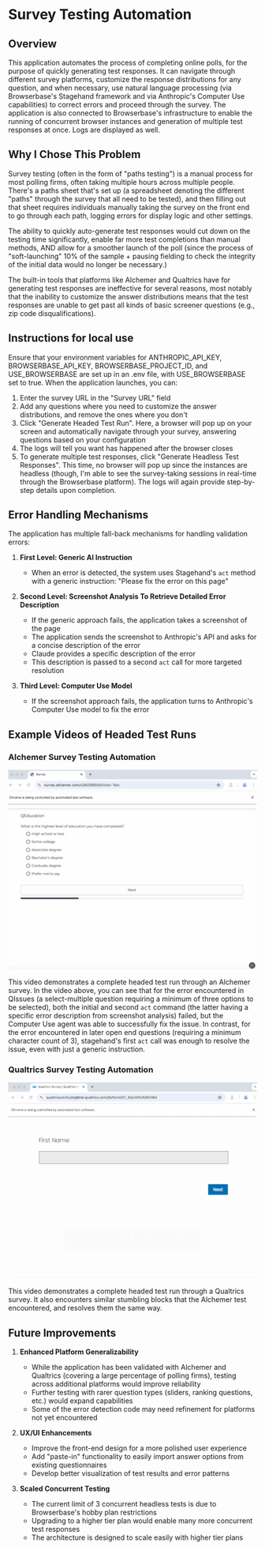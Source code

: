 # Survey Testing Automation

## Overview

This application automates the process of completing online polls, for the purpose of quickly generating test responses. It can navigate through different survey platforms, customize the response distributions for any question, and when necessary, use natural language processing (via Browserbase's Stagehand framework and via Anthropic's Computer Use capabilities) to correct errors and proceed through the survey. The application is also connected to Browserbase's infrastructure to enable the running of concurrent browser instances and generation of multiple test responses at once. Logs are displayed as well.


## Why I Chose This Problem

Survey testing (often in the form of "paths testing") is a manual process for most polling firms, often taking multiple hours across multiple people. There's a paths sheet that's set up (a spreadsheet denoting the different "paths" through the survey that all need to be tested), and then filling out that sheet requires individuals manually taking the survey on the front end to go through each path, logging errors for display logic and other settings.

The ability to quickly auto-generate test responses would cut down on the testing time significantly, enable far more test completions than manual methods, AND allow for a smoother launch of the poll (since the process of "soft-launching" 10% of the sample + pausing fielding to check the integrity of the initial data would no longer be necessary.)

The built-in tools that platforms like Alchemer and Qualtrics have for generating test responses are ineffective for several reasons, most notably that the inability to customize the answer distributions means that the test responses are unable to get past all kinds of basic screener questions (e.g., zip code disqualifications).

## Instructions for local use

Ensure that your environment variables for ANTHROPIC_API_KEY, BROWSERBASE_API_KEY, BROWSERBASE_PROJECT_ID, and USE_BROWSERBASE are set up in an .env file, with USE_BROWSERBASE set to true. When the application launches, you can:

1. Enter the survey URL in the "Survey URL" field
2. Add any questions where you need to customize the answer distributions, and remove the ones where you don't
3. Click "Generate Headed Test Run". Here, a browser will pop up on your screen and automatically navigate through your survey, answering questions based on your configuration
4. The logs will tell you want has happened after the browser closes
5. To generate multiple test responses, click "Generate Headless Test Responses". This time, no browser will pop up since the instances are headless (though, I'm able to see the survey-taking sessions in real-time through the Browserbase platform). The logs will again provide step-by-step details upon completion.


## Error Handling Mechanisms

The application has multiple fall-back mechanisms for handling validation errors:

1. **First Level: Generic AI Instruction**
   - When an error is detected, the system uses Stagehand's `act` method with a generic instruction: "Please fix the error on this page"

2. **Second Level: Screenshot Analysis To Retrieve Detailed Error Description**
   - If the generic approach fails, the application takes a screenshot of the page
   - The application sends the screenshot to Anthropic's API and asks for a concise description of the error
   - Claude provides a specific description of the error
   - This description is passed to a second `act` call for more targeted resolution

3. **Third Level: Computer Use Model**
   - If the screenshot approach fails, the application turns to Anthropic's Computer Use model to fix the error

## Example Videos of Headed Test Runs

### Alchemer Survey Testing Automation

[![Alchemer Survey Automation Demo](images/alchemer-thumbnail.png)](https://drive.google.com/file/d/1tj2D8ISrI3e3dB_bFOXJlXwDqNK8-NVk/view?usp=sharing)

This video demonstrates a complete headed test run through an Alchemer survey. In the video above, you can see that for the error encountered in QIssues (a select-multiple question requiring a minimum of three options to be selected), both the initial and second `act` command (the latter having a specific error description from screenshot analysis) failed, but the Computer Use agent was able to successfully fix the issue. In contrast, for the error encountered in later open end questions (requiring a minimum character count of 3), stagehand's first `act` call was enough to resolve the issue, even with just a generic instruction.

### Qualtrics Survey Testing Automation

[![Qualtrics Survey Automation Demo](images/qualtrics-thumbnail.png)](https://drive.google.com/file/d/1wSq8YxHaDt9rTQ3vOGq0o7nzbA2BeHcs/view?usp=sharing)

This video demonstrates a complete headed test run through a Qualtrics survey. It also encounters similar stumbling blocks that the Alchemer test encountered, and resolves them the same way.


## Future Improvements

1. **Enhanced Platform Generalizability**
   - While the application has been validated with Alchemer and Qualtrics (covering a large percentage of polling firms), testing across additional platforms would improve reliability
   - Further testing with rarer question types (sliders, ranking questions, etc.) would expand capabilities
   - Some of the error  detection code may need refinement for platforms not yet encountered

2. **UX/UI Enhancements**
   - Improve the front-end design for a more polished user experience
   - Add "paste-in" functionality to easily import answer options from existing questionnaires
   - Develop better visualization of test results and error patterns

3. **Scaled Concurrent Testing**
   - The current limit of 3 concurrent headless tests is due to Browserbase's hobby plan restrictions
   - Upgrading to a higher tier plan would enable many more concurrent test responses
   - The architecture is designed to scale easily with higher tier plans

